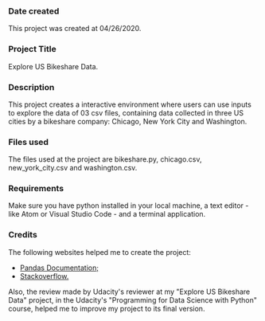 ### Date created
This project was created at 04/26/2020.

### Project Title
Explore US Bikeshare Data.

### Description
This project creates a interactive environment where users can use inputs to explore the data of 03 csv files, containing data collected in three US cities by a bikeshare company: Chicago, New York City and Washington.

### Files used
The files used at the project are bikeshare.py, chicago.csv, new_york_city.csv and washington.csv.

### Requirements
Make sure you have python installed in your local machine, a text editor - like Atom or Visual Studio Code - and a terminal application.

### Credits
The following websites helped me to create the project:

* [Pandas Documentation;](https://pandas.pydata.org/docs/pandas.pdf)
* [Stackoverflow.](https://stackoverflow.com/questions)

Also, the review made by Udacity's reviewer at my "Explore US Bikeshare Data" project, in the Udacity's "Programming for Data Science with Python" course, helped me to improve my project to its final version.    
